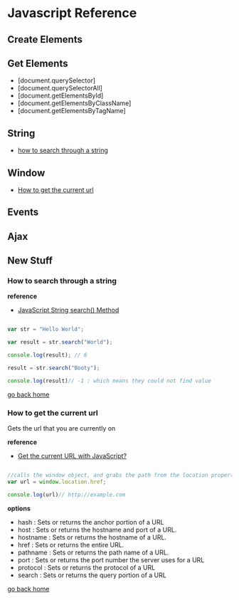 # Javascript Reference

## Create Elements


## Get Elements 

- [document.querySelector]
- [document.querySelectorAll]
- [document.getElementsById]
- [document.getElementsByClassName]
- [document.getElementsByTagName]

## String 

- [how to search through a string][string-search]

## Window 

- [How to get the current url][window-location]


## Events


## Ajax 


## New Stuff

[string-search]:#how-to-search-through-a-string
[window-location]:#how-to-get-the-current-url
[home]:#javascript-reference

### How to search through a string

**reference**
-  [JavaScript String search() Method](https://www.w3schools.com/jsref/jsref_search.asp)

```javascript

var str = "Hello World";

var result = str.search("World");

console.log(result); // 6

result = str.search("Booty");

console.log(result)// -1 : which means they could not find value

```

[go back home][home]

### How to get the current url

Gets the url that you are currently on

**reference**
- [Get the current URL with JavaScript?](https://stackoverflow.com/questions/1034621/get-the-current-url-with-javascript)

```javascript

//calls the window object, and grabs the path from the location property
var url = window.location.href;

console.log(url)// http://example.com
```
**options**
- hash : Sets or returns the anchor portion of a URL
- host  : Sets or returns the hostname and port of a URL.
- hostname : Sets or returns the hostname of a URL.
- href : Sets or returns the entire URL.
- pathname : Sets or returns the path name of a URL.
- port : Sets or returns the port number the server uses for a URL
- protocol : Sets or returns the protocol of a URL
- search : Sets or returns the query portion of a URL

[go back home][home]